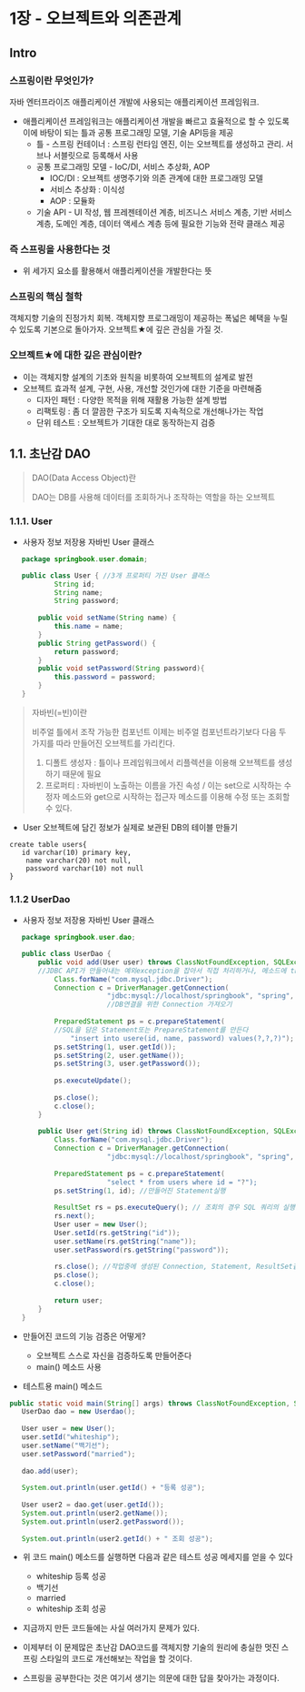 # 1장 - 오브젝트와 의존관계

## Intro

### 스프링이란 무엇인가?

자바 엔터프라이즈 애플리케이션 개발에 사용되는 애플리케이션 프레임워크.
* 애플리케이션 프레임워크는 애플리케이션 개발을 빠르고 효율적으로 할 수 있도록 이에 바탕이 되는 틀과 공통 프로그래밍 모델, 기술 API등을 제공
  * 틀 - 스프링 컨테이너 : 스프링 런타임 엔진, 이는 오브젝트를 생성하고 관리. 서브나 서블릿으로 등록해서 사용
  * 공통 프로그래밍 모델 - IoC/DI, 서비스 추상화, AOP
    * IOC/DI : 오브젝트 생명주기와 의존 관계에 대한 프로그래밍 모델
    * 서비스 추상화 : 이식성
    * AOP : 모듈화
  * 기술 API - UI 작성, 웹 프레젠테이션 계층, 비즈니스 서비스 계층, 기반 서비스 계층, 도메인 계층, 데이터 액세스 계층 등에 필요한 기능와 전략 클래스 제공

### 즉 스프링을 사용한다는 것 
* 위 세가지 요소를 활용해서 애플리케이션을 개발한다는 뜻

### 스프링의 핵심 철학

객체지향 기술의 진정가치 회복. 객체지향 프로그래밍이 제공하는 폭넓은 혜택을 누릴 수 있도록 기본으로 돌아가자. 오브젝트★에 깊은 관심을 가질 것.

### 오브젝트★에 대한 깊은 관심이란?

* 이는 객체지향 설계의 기초와 원칙을 비롯하여 오브젝트의 설계로 발전
* 오브젝트 효과적 설계, 구현, 사용, 개선할 것인가에 대한 기준을 마련해줌
  * 디자인 패턴 : 다양한 목적을 위해 재활용 가능한 설계 방법
  * 리팩토링 : 좀 더 깔끔한 구조가 되도록 지속적으로 개선해나가는 작업
  * 단위 테스트 : 오브젝트가 기대한 대로 동작하는지 검증

## 1.1. 초난감 DAO

> DAO(Data Access Object)란
>
> DAO는 DB를 사용해 데이터를 조회하거나 조작하는 역할을 하는 오브젝트


### 1.1.1. User
* 사용자 정보 저장용 자바빈 User 클래스 
 ```java
    package springbook.user.domain;

    public class User { //3개 프로퍼티 가진 User 클래스
            String id;
            String name;
            String password;
        
        public void setName(String name) {
            this.name = name;
        }
        public String getPassword() {
            return password;
        }
        public void setPassword(String password){
            this.password = password;
        }
    }
```

> 자바빈(=빈)이란
>
> 비주얼 틀에서 조작 가능한 컴포넌트 
> 이제는 비주얼 컴포넌트라기보다 다음 두 가지를 따라 만들어진 오브젝트를 가리킨다.
> 1. 디폴트 생성자 : 틀이나 프레임워크에서 리플렉션을 이용해 오브젝트를 생성하기 때문에 필요
> 2. 프로퍼티 : 자바빈이 노출하는 이름을 가진 속성 / 이는 set으로 시작하는 수정자 메소드와 get으로 시작하는 접근자 메소드를 이용해 수정 또는 조회할 수 있다.



* User 오브젝트에 담긴 정보가 실제로 보관된 DB의 테이블 만들기
```
create table users{
   id varchar(10) primary key,
    name varchar(20) not null,
    password varchar(10) not null
}
```

### 1.1.2 UserDao
* 사용자 정보 저장용 자바빈 User 클래스 
 ```java
    package springbook.user.dao;

    public class UserDao { 
        public void add(User user) throws ClassNotFoundException, SQLException {
        //JDBC API가 만들어내는 예외exception을 잡아서 직접 처리하거나, 메소드에 throws를 선언해서 예외가 발생하면 메소드 밖으로 던지게한다.
            Class.forName("com.mysql.jdbc.Driver");
            Connection c = DriverManager.getConnection(
                         "jdbc:mysql://localhost/springbook", "spring", "book");
                         //DB연결을 위한 Connection 가져오기
                         
            PreparedStatement ps = c.prepareStatement(
            //SQL을 담은 Statement또는 PrepareStatement를 만든다
                "insert into usere(id, name, password) values(?,?,?)");
            ps.setString(1, user.getId());
            ps.setString(2, user.getName());
            ps.setString(3, user.getPassword());
            
            ps.executeUpdate();
            
            ps.close();
            c.close();
        }
        
        public User get(String id) throws ClassNotFoundException, SQLException {
            Class.forName("com.mysql.jdbc.Driver");
            Connection c = DriverManager.getConnection(
                         "jdbc:mysql://localhost/springbook", "spring", "book");
                         
            PreparedStatement ps = c.prepareStatement(
                         "select * from users where id = "?");
            ps.setString(1, id); //만들어진 Statement실행
            
            ResultSet rs = ps.executeQuery(); // 조회의 경우 SQL 쿼리의 실행결과를 ResultSet으로 받아서 정보를 저장할 오브젝트를 옮겨준다
            rs.next();
            User user = new User();
            User.setId(rs.getString("id"));
            user.setName(rs.getString("name"));
            user.setPassword(rs.getString("password"));
            
            rs.close(); //작업중에 생성된 Connection, Statement, ResultSet같은 리소스는 작업을 마친 후 반드시 닫아준다.
            ps.close();
            c.close();
            
            return user;
        }
    }   
```

* 만들어진 코드의 기능 검증은 어떻게?
  * 오브젝트 스스로 자신을 검증하도록 만들어준다
  * main() 메소드 사용

* 테스트용 main() 메소드
```java
public static void main(String[] args) throws ClassNotFoundException, SQLException {
   UserDao dao = new Userdao();
   
   User user = new User();
   user.setId("whiteship");
   user.setName("백기선");
   user.setPassword("married");
   
   dao.add(user);
   
   System.out.println(user.getId() + "등록 성공");
   
   User user2 = dao.get(user.getId());
   System.out.println(user2.getName());
   System.out.println(user2.getPassword());
   
   System.out.println(user2.getId() + " 조회 성공");
```
* 위 코드 main() 메소드를 실행하면 다음과 같은 테스트 성공 메세지를 얻을 수 있다
  * whiteship 등록 성공
  * 백기선
  * married
  * whiteship 조회 성공


* 지금까지 만든 코드들에는 사실 여러가지 문제가 있다.
* 이제부터 이 문제많은 초난감 DAO코드를 객체지향 기술의 원리에 충실한 멋진 스프링 스타일의 코드로 개선해보는 작업을 할 것이다. 
* 스프링을 공부한다는 것은 여기서 생기는 의문에 대한 답을 찾아가는 과정이다.



